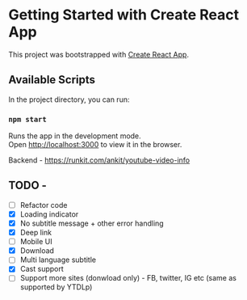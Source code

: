 # Getting Started with Create React App

This project was bootstrapped with [Create React App](https://github.com/facebook/create-react-app).

## Available Scripts

In the project directory, you can run:

### `npm start`

Runs the app in the development mode.\
Open [http://localhost:3000](http://localhost:3000) to view it in the browser.

Backend - https://runkit.com/ankit/youtube-video-info

## TODO -
- [ ] Refactor code
- [x] Loading indicator
- [x] No subtitle message + other error handling
- [x] Deep link
- [ ] Mobile UI
- [x] Download
- [ ] Multi language subtitle
- [x] Cast support
- [ ] Support more sites (donwload only) - FB, twitter, IG etc (same as supported by YTDLp)

